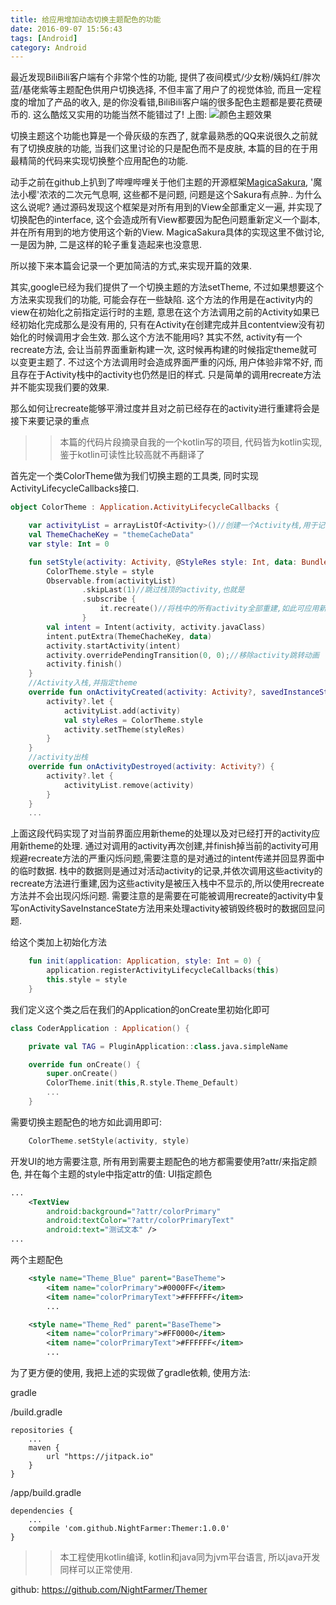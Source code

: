 ```yaml
---
title: 给应用增加动态切换主题配色的功能
date: 2016-09-07 15:56:43
tags: [Android]
category: Android
---
```


最近发现BiliBili客户端有个非常个性的功能, 提供了夜间模式/少女粉/姨妈红/胖次蓝/基佬紫等主题配色供用户切换选择, 不但丰富了用户了的视觉体验, 而且一定程度的增加了产品的收入, 是的你没看错,BiliBili客户端的很多配色主题都是要花费硬币的. 这么酷炫又实用的功能当然不能错过了!
上图:
![颜色主题效果](http://nightfarmer.github.io/public/static/image/ColorTheme.gif)
<!-- more -->

切换主题这个功能也算是一个骨灰级的东西了, 就拿最熟悉的QQ来说很久之前就有了切换皮肤的功能, 当我们这里讨论的只是配色而不是皮肤, 本篇的目的在于用最精简的代码来实现切换整个应用配色的功能.

动手之前在github上扒到了哔哩哔哩关于他们主题的开源框架[MagicaSakura](https://github.com/Bilibili/MagicaSakura), '魔法小樱'浓浓的二次元气息啊, 这些都不是问题, 问题是这个Sakura有点肿.. 为什么这么说呢? 通过源码发现这个框架是对所有用到的View全部重定义一遍, 并实现了切换配色的interface, 这个会造成所有View都要因为配色问题重新定义一个副本, 并在所有用到的地方使用这个新的View. 
MagicaSakura具体的实现这里不做讨论, 一是因为肿, 二是这样的轮子重复造起来也没意思.

所以接下来本篇会记录一个更加简洁的方式,来实现开篇的效果.

其实,google已经为我们提供了一个切换主题的方法setTheme, 不过如果想要这个方法来实现我们的功能, 可能会存在一些缺陷. 这个方法的作用是在activity内的view在初始化之前指定运行时的主题, 意思在这个方法调用之前的Activity如果已经初始化完成那么是没有用的, 只有在Activity在创建完成并且contentview没有初始化的时候调用才会生效. 
那么这个方法不能用吗? 其实不然, activity有一个recreate方法, 会让当前界面重新构建一次, 这时候再构建的时候指定theme就可以变更主题了. 不过这个方法调用时会造成界面严重的闪烁, 用户体验非常不好, 而且存在于Activity栈中的activity也仍然是旧的样式. 只是简单的调用recreate方法并不能实现我们要的效果.

那么如何让recreate能够平滑过度并且对之前已经存在的activity进行重建将会是接下来要记录的重点

>> 本篇的代码片段摘录自我的一个kotlin写的项目, 代码皆为kotlin实现, 鉴于kotlin可读性比较高就不再翻译了

首先定一个类ColorTheme做为我们切换主题的工具类, 同时实现ActivityLifecycleCallbacks接口.
```kotlin
object ColorTheme : Application.ActivityLifecycleCallbacks {

    var activityList = arrayListOf<Activity>()//创建一个Activity栈,用于记录所有创建的Activity
    val ThemeChacheKey = "themeCacheData"
    var style: Int = 0

    fun setStyle(activity: Activity, @StyleRes style: Int, data: Bundle? = null) {
        ColorTheme.style = style
        Observable.from(activityList)
                .skipLast(1)//跳过栈顶的activity,也就是
                .subscribe {
                    it.recreate()//将栈中的所有activity全部重建,如此可应用新主题配色
                }
        val intent = Intent(activity, activity.javaClass)
        intent.putExtra(ThemeChacheKey, data)
        activity.startActivity(intent)
        activity.overridePendingTransition(0, 0);//移除activity跳转动画
        activity.finish()
    }
    //Activity入栈,并指定theme
    override fun onActivityCreated(activity: Activity?, savedInstanceState: Bundle?) {
        activity?.let {
            activityList.add(activity)
            val styleRes = ColorTheme.style
            activity.setTheme(styleRes)
        }
    }
    //activity出栈
    override fun onActivityDestroyed(activity: Activity?) {
        activity?.let {
            activityList.remove(activity)
        }
    }
    ...
```

上面这段代码实现了对当前界面应用新theme的处理以及对已经打开的activity应用新theme的处理.
通过对调用的activity再次创建,并finish掉当前的activity可用规避recreate方法的严重闪烁问题,需要注意的是对通过的intent传递并回显界面中的临时数据.
栈中的数据则是通过对活动activity的记录,并依次调用这些activity的recreate方法进行重建,因为这些activity是被压入栈中不显示的,所以使用recreate方法并不会出现闪烁问题. 需要注意的是需要在可能被调用recreate的activity中复写onActivitySaveInstanceState方法用来处理activity被销毁终极时的数据回显问题.

给这个类加上初始化方法
```kotlin
    fun init(application: Application, style: Int = 0) {
        application.registerActivityLifecycleCallbacks(this)
        this.style = style
    }
```

我们定义这个类之后在我们的Application的onCreate里初始化即可
```kotlin
class CoderApplication : Application() {

    private val TAG = PluginApplication::class.java.simpleName

    override fun onCreate() {
        super.onCreate()
        ColorTheme.init(this,R.style.Theme_Default)
        ...
    }

```

需要切换主题配色的地方如此调用即可:
```kotlin
    ColorTheme.setStyle(activity, style)
```

开发UI的地方需要注意, 所有用到需要主题配色的地方都需要使用?attr/来指定颜色, 并在每个主题的style中指定attr的值:
UI指定颜色
```xml
...
    <TextView
        android:background="?attr/colorPrimary"
        android:textColor="?attr/colorPrimaryText"
        android:text="测试文本" />
...
```
两个主题配色
```xml
    <style name="Theme_Blue" parent="BaseTheme">
        <item name="colorPrimary">#0000FF</item>
        <item name="colorPrimaryText">#FFFFFF</item>
        ...

    <style name="Theme_Red" parent="BaseTheme">
        <item name="colorPrimary">#FF0000</item>
        <item name="colorPrimaryText">#FFFFFF</item>
        ...
```

为了更方便的使用, 我把上述的实现做了gradle依赖, 使用方法:

gradle

/build.gradle
```
repositories {
    ...
    maven {
        url "https://jitpack.io"
    }
}
```
/app/build.gradle
```
dependencies {
    ...
    compile 'com.github.NightFarmer:Themer:1.0.0'
}
```


>> 本工程使用kotlin编译, kotlin和java同为jvm平台语言, 所以java开发同样可以正常使用.


github: https://github.com/NightFarmer/Themer
<div style="width: auto; max-width: 600px;">
	<div class="github-widget" data-repo="NightFarmer/Themer"></div>
	<script type="text/javascript" src="/about/GithubRepoWidget.js"></script>
</div>




